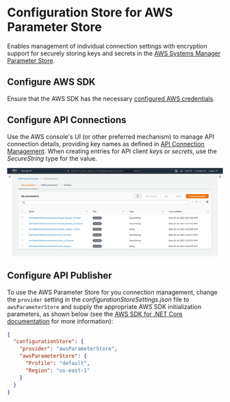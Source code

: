# Configuration Store for AWS Parameter Store

Enables management of individual connection settings with encryption support for securely storing keys and secrets in the [AWS Systems Manager Parameter Store](https://docs.aws.amazon.com/systems-manager/latest/userguide/systems-manager-parameter-store.html).

## Configure AWS SDK

Ensure that the AWS SDK has the necessary [configured AWS credentials](https://docs.aws.amazon.com/sdk-for-net/latest/developer-guide/net-dg-config-creds.html).

## Configure API Connections

Use the AWS console's UI (or other preferred mechanism) to manage API connection details, providing key names as defined in  [API Connection Management](../API-Connection-Management.md). When creating entries for API client *keys* or *secrets*, use the _SecureString_ type for the value.

![AWS](../img/Aws-Parameter-Store-configuration-store-example.png)

## Configure API Publisher

To use the AWS Parameter Store for you connection management, change the `provider` setting in the _configurationStoreSettings.json_ file to `awsParameterStore` and supply the appropriate AWS SDK initialization parameters, as shown below (see the [AWS SDK for .NET Core documentation](https://docs.aws.amazon.com/sdk-for-net/v3/developer-guide/net-dg-config-netcore.html) for more information):

```json
{
  "configurationStore": {
    "provider": "awsParameterStore",
    "awsParameterStore": {
      "Profile": "default",
      "Region": "us-east-1"
    }
  }
}
```
